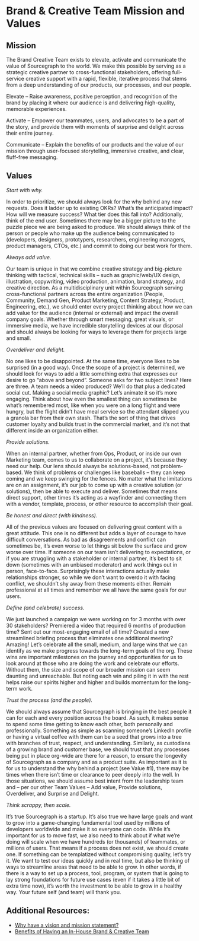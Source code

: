 # Brand & Creative Team Mission and Values

## Mission

The Brand Creative Team exists to elevate, activate and communicate the value of Sourcegraph to the world. We make this possible by serving as a strategic creative partner to cross-functional stakeholders, offering full-service creative support with a rapid, flexible, iterative process that stems from a deep understanding of our products, our processes, and our people.

Elevate – Raise awareness, positive perception, and recognition of the brand by placing it where our audience is and delivering high-quality, memorable experiences.

Activate – Empower our teammates, users, and advocates to be a part of the story, and provide them with moments of surprise and delight across their entire journey.

Communicate – Explain the benefits of our products and the value of our mission through user-focused storytelling, immersive creative, and clear, fluff-free messaging.

## Values

_Start with why._

In order to prioritize, we should always look for the why behind any new requests. Does it ladder up to existing OKRs? What’s the anticipated impact? How will we measure success? What tier does this fall into? Additionally, think of the end user. Sometimes there may be a bigger picture to the puzzle piece we are being asked to produce. We should always think of the person or people who make up the audience being communicated to (developers, designers, prototypers, researchers, engineering managers, product managers, CTOs, etc.) and commit to doing our best work for them.

_Always add value._

Our team is unique in that we combine creative strategy and big-picture thinking with tactical, technical skills – such as graphic/web/UX design, illustration, copywriting, video production, animation, brand strategy, and creative direction. As a multidisciplinary unit within Sourcegraph serving cross-functional partners across the entire organization (People, Community, Demand Gen, Product Marketing, Content Strategy, Product, Engineering, etc.), we should enter every project thinking about how we can add value for the audience (internal or external) and impact the overall company goals. Whether through smart messaging, great visuals, or immersive media, we have incredible storytelling devices at our disposal and should always be looking for ways to leverage them for projects large and small.

_Overdeliver and delight._

No one likes to be disappointed. At the same time, everyone likes to be surprised (in a good way). Once the scope of a project is determined, we should look for ways to add a little something extra that expresses our desire to go “above and beyond”. Someone asks for two subject lines? Here are three. A team needs a video produced? We’ll do that plus a dedicated social cut. Making a social media graphic? Let’s animate it so it’s more engaging. Think about how even the smallest thing can sometimes be what’s remembered most, like when you were on a long flight and were hungry, but the flight didn’t have meal service so the attendant slipped you a granola bar from their own stash. That’s the sort of thing that drives customer loyalty and builds trust in the commercial market, and it’s not that different inside an organization either.

_Provide solutions._

When an internal partner, whether from Ops, Product, or inside our own Marketing team, comes to us to collaborate on a project, it’s because they need our help. Our lens should always be solutions-based, not problem-based. We think of problems or challenges like baseballs – they can keep coming and we keep swinging for the fences. No matter what the limitations are on an assignment, it’s our job to come up with a creative solution (or solutions), then be able to execute and deliver. Sometimes that means direct support, other times it’s acting as a wayfinder and connecting them with a vendor, template, process, or other resource to accomplish their goal.

_Be honest and direct (with kindness)._

All of the previous values are focused on delivering great content with a great attitude. This one is no different but adds a layer of courage to have difficult conversations. As bad as disagreements and conflict can sometimes be, it’s even worse to let things sit below the surface and grow worse over time. If someone on our team isn’t delivering to expectations, or if you are struggling with a stakeholder or internal partner, it’s best to sit down (sometimes with an unbiased moderator) and work things out in person, face-to-face. Surprisingly these interactions actually make relationships stronger, so while we don’t want to overdo it with facing conflict, we shouldn’t shy away from these moments either. Remain professional at all times and remember we all have the same goals for our users.

_Define (and celebrate) success._

We just launched a campaign we were working on for 3 months with over 30 stakeholders? Premiered a video that required 6 months of production time? Sent out our most-engaging email of all time? Created a new streamlined briefing process that eliminates one additional meeting? Amazing! Let’s celebrate all the small, medium, and large wins that we can identify as we make progress towards the long-term goals of the org. These wins are important milestones on the journey and opportunities for us to look around at those who are doing the work and celebrate our efforts. Without them, the size and scope of our broader mission can seem daunting and unreachable. But noting each win and piling it in with the rest helps raise our spirits higher and higher and builds momentum for the long-term work.

_Trust the process (and the people)._

We should always assume that Sourcegraph is bringing in the best people it can for each and every position across the board. As such, it makes sense to spend some time getting to know each other, both personally and professionally. Something as simple as scanning someone’s LinkedIn profile or having a virtual coffee with them can be a seed that grows into a tree with branches of trust, respect, and understanding. Similarly, as custodians of a growing brand and customer base, we should trust that any processes being put in place org-wide are there for a reason, to ensure the longevity of Sourcegraph as a company and as a product suite. As important as it is for us to understand the why behind a project (see Value #1), there may be times when there isn’t time or clearance to peer deeply into the well. In those situations, we should assume best intent from the leadership team and – per our other Team Values – Add value, Provide solutions, Overdeliver, and Surprise and Delight.

_Think scrappy, then scale._

It’s true Sourcegraph is a startup. It’s also true we have large goals and want to grow into a game-changing fundamental tool used by millions of developers worldwide and make it so everyone can code. While it’s important for us to move fast, we also need to think about if what we’re doing will scale when we have hundreds (or thousands) of teammates, or millions of users. That means if a process does not exist, we should create one. If something can be templatized without compromising quality, let’s try it. We want to test our ideas quickly and in real time, but also be thinking of ways to streamline areas that need to be able to grow. In other words, if there is a way to set up a process, tool, program, or system that is going to lay strong foundations for future use cases (even if it takes a little bit of extra time now), it’s worth the investment to be able to grow in a healthy way. Your future self (and team) will thank you.

## Additional Resources:

- [Why have a vision and mission statement?](sourcegraph_in-house_brand_team.md)
- [Benefits of Having an In-House Brand & Creative Team](sourcegraph_in-house_brand_team.md)
